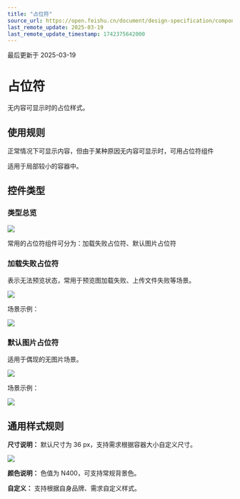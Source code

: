 ```yaml
---
title: "占位符"
source_url: https://open.feishu.cn/document/design-specification/component---data-display/placeholder
last_remote_update: 2025-03-19
last_remote_update_timestamp: 1742375642000
---
```

最后更新于 2025-03-19

# 占位符

无内容可显示时的占位样式。

## 使用规则

正常情况下可显示内容，但由于某种原因无内容可显示时，可用占位符组件

适用于局部较小的容器中。

## 控件类型

### 类型总览

![](https://sf3-cn.feishucdn.com/obj/open-platform-opendoc/0513a9c86cd2048d601640817363ee5b_N1UFBr83qX.png?height=298&lazyload=true&width=2048)

常用的占位符组件可分为：加载失败占位符、默认图片占位符

### 加载失败占位符

表示无法预览状态，常用于预览图加载失败、上传文件失败等场景。

![](https://sf3-cn.feishucdn.com/obj/open-platform-opendoc/298af5b01faa693228c7c2828d565c97_097acme2Cd.png?height=298&lazyload=true&width=2048)

场景示例：

![](https://sf3-cn.feishucdn.com/obj/open-platform-opendoc/85a26d0d08c3475f716fdba495c4bbd0_88UwFbd3Ko.png?height=724&lazyload=true&width=2048)

### 默认图片占位符

适用于偶现的无图片场景。

![](https://sf3-cn.feishucdn.com/obj/open-platform-opendoc/581c598e15ba446801521f63b26cf6ab_HhUdAYxUJ6.png?height=298&lazyload=true&width=2048)

场景示例：

![](https://sf3-cn.feishucdn.com/obj/open-platform-opendoc/d4865b5fa35deb370c29f1a7baf599d8_sCmuCDRXGR.png?height=644&lazyload=true&width=2048)

## 通用样式规则

**尺寸说明：** 默认尺寸为 36 px，支持需求根据容器大小自定义尺寸。

![](https://sf3-cn.feishucdn.com/obj/open-platform-opendoc/623ed46feaf0120cebc411ffe451b1aa_zpPENSR6YS.png?height=298&lazyload=true&width=2048)

**颜色说明：** 色值为 N400，可支持常规背景色。

**自定义：** 支持根据自身品牌、需求自定义样式。
